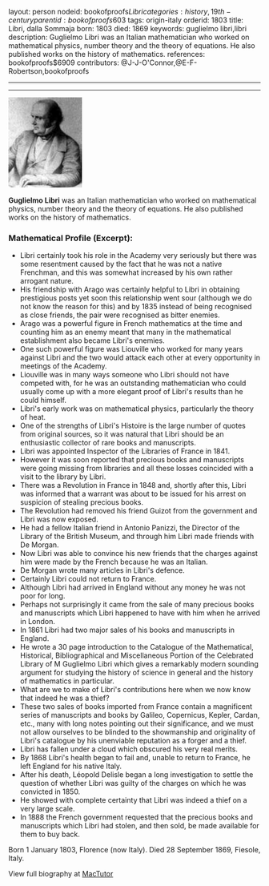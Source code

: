 layout: person
nodeid: bookofproofs$Libri
categories: history,19th-century
parentid: bookofproofs$603
tags: origin-italy
orderid: 1803
title: Libri, dalla Sommaja
born: 1803
died: 1869
keywords: guglielmo libri,libri
description: Guglielmo Libri was an Italian mathematician who worked on mathematical physics, number theory and the theory of equations. He also published works on the history of mathematics.
references: bookofproofs$6909
contributors: @J-J-O'Connor,@E-F-Robertson,bookofproofs

---



---

![Libri.jpg](https://github.com/bookofproofs/bookofproofs.github.io/blob/main/_sources/_assets/images/portraits/Libri.jpg?raw=true)

**Guglielmo Libri** was an Italian mathematician who worked on mathematical physics, number theory and the theory of equations. He also published works on the history of mathematics.

### Mathematical Profile (Excerpt):
* Libri certainly took his role in the Academy very seriously but there was some resentment caused by the fact that he was not a native Frenchman, and this was somewhat increased by his own rather arrogant nature.
* His friendship with Arago was certainly helpful to Libri in obtaining prestigious posts yet soon this relationship went sour (although we do not know the reason for this) and by 1835 instead of being recognised as close friends, the pair were recognised as bitter enemies.
* Arago was a powerful figure in French mathematics at the time and counting him as an enemy meant that many in the mathematical establishment also became Libri's enemies.
* One such powerful figure was Liouville who worked for many years against Libri and the two would attack each other at every opportunity in meetings of the Academy.
* Liouville was in many ways someone who Libri should not have competed with, for he was an outstanding mathematician who could usually come up with a more elegant proof of Libri's results than he could himself.
* Libri's early work was on mathematical physics, particularly the theory of heat.
* One of the strengths of Libri's Histoire is the large number of quotes from original sources, so it was natural that Libri should be an enthusiastic collector of rare books and manuscripts.
* Libri was appointed Inspector of the Libraries of France in 1841.
* However it was soon reported that precious books and manuscripts were going missing from libraries and all these losses coincided with a visit to the library by Libri.
* There was a Revolution in France in 1848 and, shortly after this, Libri was informed that a warrant was about to be issued for his arrest on suspicion of stealing precious books.
* The Revolution had removed his friend Guizot from the government and Libri was now exposed.
* He had a fellow Italian friend in Antonio Panizzi, the Director of the Library of the British Museum, and through him Libri made friends with De Morgan.
* Now Libri was able to convince his new friends that the charges against him were made by the French because he was an Italian.
* De Morgan wrote many articles in Libri's defence.
* Certainly Libri could not return to France.
* Although Libri had arrived in England without any money he was not poor for long.
* Perhaps not surprisingly it came from the sale of many precious books and manuscripts which Libri happened to have with him when he arrived in London.
* In 1861 Libri had two major sales of his books and manuscripts in England.
* He wrote a 30 page introduction to the Catalogue of the Mathematical, Historical, Bibliographical and Miscellaneous Portion of the Celebrated Library of M Guglielmo Libri which gives a remarkably modern sounding argument for studying the history of science in general and the history of mathematics in particular.
* What are we to make of Libri's contributions here when we now know that indeed he was a thief?
* These two sales of books imported from France contain a magnificent series of manuscripts and books by Galileo, Copernicus, Kepler, Cardan, etc., many with long notes pointing out their significance, and we must not allow ourselves to be blinded to the showmanship and originality of Libri's catalogue by his unenviable reputation as a forger and a thief.
* Libri has fallen under a cloud which obscured his very real merits.
* By 1868 Libri's health began to fail and, unable to return to France, he left England for his native Italy.
* After his death, Léopold Delisle began a long investigation to settle the question of whether Libri was guilty of the charges on which he was convicted in 1850.
* He showed with complete certainty that Libri was indeed a thief on a very large scale.
* In 1888 the French government requested that the precious books and manuscripts which Libri had stolen, and then sold, be made available for them to buy back.

Born 1 January 1803, Florence (now Italy). Died 28 September 1869, Fiesole, Italy.

View full biography at [MacTutor](https://mathshistory.st-andrews.ac.uk/Biographies/Libri/)
